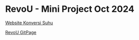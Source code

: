   RevoU - Mini Project Oct 2024
  ==============================
  
  [Website Konversi Suhu](https://rmp-temperature.incodiy.com/)
  
  [RevoU GitPage](https://revou-fundamental-course.github.io/30-sept-24-wisnuwidi/)
